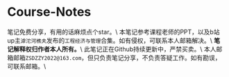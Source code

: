 # Course-Notes

笔记免费分享，有用的话麻烦点个star。\\
本笔记参考课程老师的PPT，以及b站up主`滹沱河樵夫`发布的`工程经济与管理`合集。如有侵权，可联系本人邮箱解决。\\
**笔记解释权归作者本人所有。**\\
此笔记正在Github持续更新中，严禁买卖。\\
本人邮箱邮箱`ZSDZZY2022@163.com`，但只负责笔记分享，不负责答疑工作。如有勘误，可联系邮箱。\\
